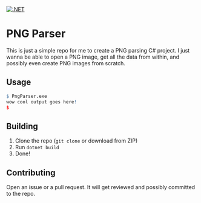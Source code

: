 [![.NET](https://github.com/JMVRy/PngParser/actions/workflows/dotnet.yml/badge.svg)](https://github.com/JMVRy/PngParser/actions/workflows/dotnet.yml)

# PNG Parser
This is just a simple repo for me to create a PNG parsing C# project. I just wanna be able to open a PNG image, get all the data from within, and possibly even create PNG images from scratch.

## Usage
```r
$ PngParser.exe
wow cool output goes here!
$
```

## Building
1. Clone the repo (`git clone` or download from ZIP)
2. Run `dotnet build`
3. Done!

## Contributing
Open an issue or a pull request. It will get reviewed and possibly committed to the repo.

